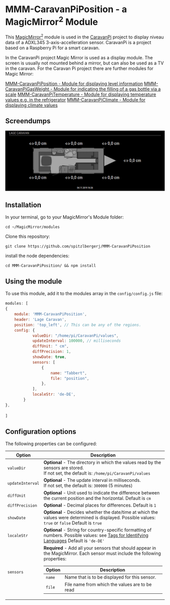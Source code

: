 # MMM-CaravanPiPosition - a MagicMirror<sup>2</sup> Module

This [MagicMirror<sup>2</sup>](https://github.com/MichMich/MagicMirror/) module is used in the [CaravanPi](https://github.com/spitzlbergerj/CaravanPi) project to display niveau data of a ADXL345 3-axis-accelleration sensor. CaravanPi is a project based on a Raspberry Pi for a smart caravan.

In the CaravanPi project Magic Mirror is used as a display module. The screen is usually not mounted behind a mirror, but can also be used as a TV in the caravan. For the Caravan Pi project there are further modules for Magic Mirror:

[MMM-CaravanPiPosition - Module for displaying level information](https://github.com/spitzlbergerj/MMM-CaravanPiPosition)
[MMM-CaravanPiGasWeight - Module for indicating the filling of a gas bottle via a scale](https://github.com/spitzlbergerj/MMM-CaravanPiGasWeight)
[MMM-CaravanPiTemperature - Module for displaying temperature values e.g. in the refrigerator](https://github.com/spitzlbergerj/MMM-CaravanPiTemperature)
[MMM-CaravanPiClimate - Module for displaying climate values](https://github.com/spitzlbergerj/MMM-CaravanPiClimate)

## Screendumps
<img src="https://raw.githubusercontent.com/spitzlbergerj/MMM-CaravanPiPosition/master/img/MMM-CaravanPiPosition-Screendump.jpg">

## Installation
In your terminal, go to your MagicMirror's Module folder:
````
cd ~/MagicMirror/modules
````

Clone this repository:
````
git clone https://github.com/spitzlbergerj/MMM-CaravanPiPosition
````

install the node dependencies:
````
cd MMM-CaravanPiPosition/ && npm install
````

## Using the module

To use this module, add it to the modules array in the `config/config.js` file:
````javascript
modules: [
{
	module: 'MMM-CaravanPiPosition',
	header: 'Lage Caravan',
	position: 'top_left', // This can be any of the regions.
	config: {
        	valueDir: "/home/pi/CaravanPi/values",
        	updateInterval: 100000, // milliseconds
        	diffUnit: " cm",
        	diffPrecision: 1,
        	showDate: true,
        	sensors: [
            	{
                	name: "Tabbert",
                	file: "position",
            	},
        	],
        	localeStr: 'de-DE',
    	}
},

]
````

## Configuration options

The following properties can be configured:

<table width="100%">
	<thead>
		<tr>
			<th>Option</th>
			<th width="100%">Description</th>
		</tr>
	</thead>
	<tbody>
		<tr>
			<td><code>valueDir</code></td>
			<td><b>Optional</b></code> - The directory in which the values read by the sensors are stored.
				<br/>If not set, the default is: <code>/home/pi/CaravanPi/values</code></td>
		</tr>
		<tr>
			<td><code>updateInterval</code></td>
			<td><b>Optional</b></code> - The update interval in milliseconds.<br/>
				If not set, the default is: <code>300000</code> (5 minutes)</td>
		</tr>
		<tr>
			<td><code>diffUnit</code></td>
			<td><b>Optional</b></code> - Unit used to indicate the difference between the current position and the horizontal. Default is <code>cm</code></td>
		</tr>
        <tr>
			<td><code>diffPrecision</code></td>
			<td><b>Optional</b></code> - Decimal places for differences. Default is <code>1</code></td>
		</tr>
        <tr>
			<td><code>showDate</code></td>
			<td><b>Optional</b></code> - Decides whether the date/time at which the values were determined is displayed. Possible values: <code>true</code> or <code>false</code> Default is <code>true</code></td>
		</tr>
		<tr>
			<td><code>localeStr</code></td>
			<td><b>Optional</b></code> - String for country-specific formatting of numbers. Possible values: see <a href="https://tools.ietf.org/html/rfc5646">Tags for Identifying Languages</a> Default is <code>'de-DE'</code></td>
		</tr>
		<tr>
			<td><code>sensors</code></td>
			<td><b>Required</b> - Add all your sensors that should appear in the MagicMirror. Each sensor must include the following properties:
				<table width="100%">
					<thead>
						<tr>
							<th>Option</th>
							<th width="100%">Description</th>
						</tr>
					</thead>
					<tbody>
						<tr>
							<td><code>name</code></td>
							<td>Name that is to be displayed for this sensor.</td>
						</tr>
						<tr>
							<td><code>file</code></td>
							<td>File name from which the values are to be read</td>
						</tr>
						</tbody>
				</table>
			</td>
		</tr>
	</tbody>
</table>
